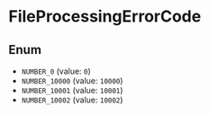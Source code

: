 # FileProcessingErrorCode

## Enum

* `NUMBER_0` (value: `0`)
* `NUMBER_10000` (value: `10000`)
* `NUMBER_10001` (value: `10001`)
* `NUMBER_10002` (value: `10002`)

